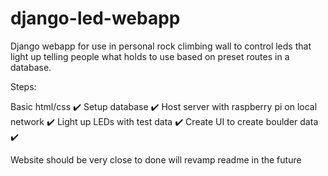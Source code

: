 # django-led-webapp
Django webapp for use in personal rock climbing wall to control leds that light up telling people what holds to use based on preset routes in a database.




Steps:

Basic html/css ✔️
Setup database ✔️
Host server with raspberry pi on local network ✔️
Light up LEDs with test data ✔️
Create UI to create boulder data ✔️

Website should be very close to done will revamp readme in the future


